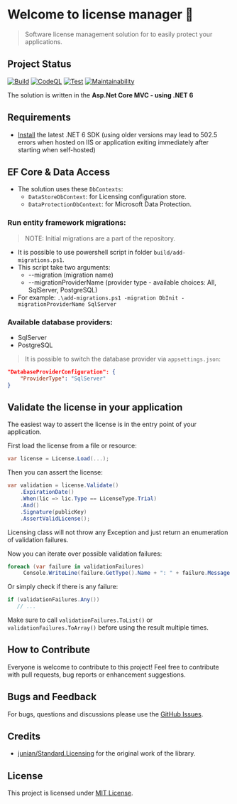 # Welcome to license manager 👋

> Software license management solution for to easily protect your applications.

## Project Status

[![Build](https://github.com/NetbootCompany/MicroAutomation-Licensing/actions/workflows/build.yml/badge.svg)](https://github.com/NetbootCompany/MicroAutomation-Licensing/actions/workflows/build.yml)
[![CodeQL](https://github.com/NetbootCompany/MicroAutomation-Licensing/actions/workflows/codeql.yml/badge.svg)](https://github.com/NetbootCompany/MicroAutomation-Licensing/actions/workflows/codeql.yml)
[![Test](https://github.com/NetbootCompany/MicroAutomation-Licensing/actions/workflows/test.yml/badge.svg)](https://github.com/NetbootCompany/MicroAutomation-Licensing/actions/workflows/test.yml)
[![Maintainability](https://api.codeclimate.com/v1/badges/e07fec22c07068410b0a/maintainability)](https://codeclimate.com/github/NetbootCompany/MicroAutomation-Licensing/maintainability)

The solution is written in the **Asp.Net Core MVC - using .NET 6**

## Requirements

- [Install](https://www.microsoft.com/net/download/windows#/current) the latest .NET 6 SDK (using older versions may lead to 502.5 errors when hosted on IIS or application exiting immediately after starting when self-hosted)

## EF Core & Data Access

- The solution uses these `DbContexts`:
  - `DataStoreDbContext`: for Licensing configuration store.
  - `DataProtectionDbContext`: for Microsoft Data Protection.

### Run entity framework migrations:

> NOTE: Initial migrations are a part of the repository.

- It is possible to use powershell script in folder `build/add-migrations.ps1`.
- This script take two arguments:
  - --migration (migration name)
  - --migrationProviderName (provider type - available choices: All, SqlServer, PostgreSQL)
- For example: `.\add-migrations.ps1 -migration DbInit -migrationProviderName SqlServer`

### Available database providers:

- SqlServer
- PostgreSQL

> It is possible to switch the database provider via `appsettings.json`:

```json
"DatabaseProviderConfiguration": {
    "ProviderType": "SqlServer" 
}
```

## Validate the license in your application

The easiest way to assert the license is in the entry point of your application.

First load the license from a file or resource:

```csharp
var license = License.Load(...);
```

Then you can assert the license:

```csharp
var validation = license.Validate()  
    .ExpirationDate()  
    .When(lic => lic.Type == LicenseType.Trial)  
    .And()  
    .Signature(publicKey)  
    .AssertValidLicense();
```

Licensing class will not throw any Exception and just return an enumeration of validation failures.

Now you can iterate over possible validation failures:

```csharp
foreach (var failure in validationFailures)
     Console.WriteLine(failure.GetType().Name + ": " + failure.Message + " - " + failure.HowToResolve);
```

Or simply check if there is any failure:

```csharp
if (validationFailures.Any())
   // ...
```

Make sure to call `validationFailures.ToList()` or `validationFailures.ToArray()` before using the result multiple times.

## How to Contribute

Everyone is welcome to contribute to this project! Feel free to contribute with pull requests, bug reports or enhancement suggestions.

## Bugs and Feedback

For bugs, questions and discussions please use the [GitHub Issues](https://github.com/NetbootCompany/MicroAutomation-Licensing/issues).

## Credits

- [junian/Standard.Licensing](https://github.com/junian/Standard.Licensing) for the original work of the library.

## License

This project is licensed under [MIT License](https://github.com/NetbootCompany/MicroAutomation-Licensing/blob/main/LICENSE).

